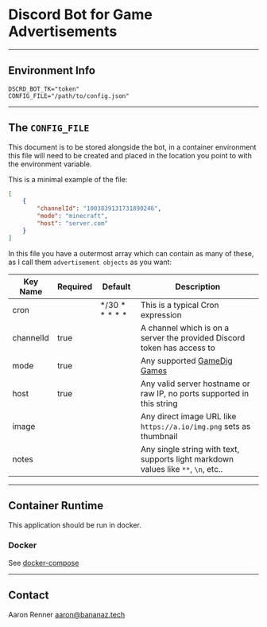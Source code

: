 # Discord Bot for Game Advertisements
---
## Environment Info
```
DSCRD_BOT_TK="token"
CONFIG_FILE="/path/to/config.json"
```
---
## The `CONFIG_FILE`
This document is to be stored alongside the bot, in a container environment this file will need to be created and placed in the location you point to with the environment variable.

This is a minimal example of the file:
```json
[
    {
        "channelId": "1003839131731890246",
        "mode": "minecraft",
        "host": "server.com"
    }
]
```

In this file you have a outermost array which can contain as many of these, as I call them `advertisement objects` as you want:

| Key Name | Required | Default | Description |
|---|---|---|---|
| cron |  | */30 * * * * * | This is a typical Cron expression |
| channelId | true |  | A channel which is on a server the provided Discord token has access to |
| mode | true |  | Any supported [GameDig Games]() |
| host | true |  | Any valid server hostname or raw IP, no ports supported in this string |
| image |  |  | Any direct image URL like `https://a.io/img.png` sets as thumbnail |
| notes |  |  | Any single string with text, supports light markdown values like `**`, `\n`, etc.. |
---
## Container Runtime
This application should be run in docker.

### Docker
See [docker-compose](docker-compose.yaml)

---
## Contact
Aaron Renner <aaron@bananaz.tech>